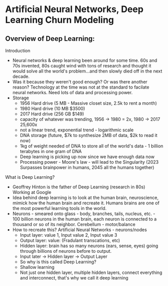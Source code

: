 # Artificial Neural Networks, Deep Learning Churn Modeling

## Overview of Deep Learning: 
Introduction
- Neural networks & deep learning been around for some time. 60s and 70s invented, 80s caught wind with tons of research and thought it would solve all the world's problem...and then slowly died off in the next decade.
- Was it because they weren't good enough? Or was there another reason? Technology at the time was not at the standard to facilate neural networks. Need lots of data and processing power.
- Storage 
  - 1956 Hard drive (5 MB - Massive closet size, 2.5k to rent a month)
  - 1980 Hard drive (10 MB $3500) 
  - 2017 Hard drive (256 GB $149)
  - capacity of whatever was trending, 1956 -> 1980 = 2x, 1980 -> 2017 25,600x 
  - not a linear trend, exponential trend - logarithmic scale
  - DNA storage (future, $7k to synthesize 2MB of data, $2k to read it now)
  - 1kg of weight needed of DNA to store all of the world's data - 1 billion terabytes in one gram of DNA
  - Deep learning is picking up now since we have enough data now
  - Processing power - Moore's law - will lead to the Singularity (2023 Surpasses brainpower in humans, 2045 all the humans together)

What is Deep Learning?
- Geoffrey Hinton is the father of Deep Learning (research in 80s) Working at Google
- Idea behind deep learning is to look at the human brain, neuroscience, mimick how the human brain and recreate it. Humans brains are one of the most powerful learning tools in the world.
- Neurons - smeared onto glass - body, branches, tails, nucleus, etc. - 100 billion neurons in the human brain, each neuron is connected to a thousand or so of its neighbor. Cerebellum - motor/balance
- How to recreate this? Artificial Neural Networks - neurons/nodes
  - Input layer: value 1, Input value 2, Input value 3 
  - Output layer: value: (Fradulant transcations, etc)
  - Hidden layer: brain has so many neurons (ears, sense, eyes) going through billions of neurons before to output. 
  - Input later -> Hidden layer -> Output Layer
  - So why is this called Deep Learning? 
  - Shallow learning
  - Not just one hidden layer, multiple hidden layers, connect everything and interconnect, that's why we call it deep learning
